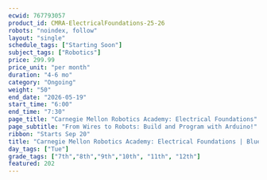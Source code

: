```yaml
---
ecwid: 767793057
product_id: CMRA-ElectricalFoundations-25-26
robots: "noindex, follow"
layout: "single"
schedule_tags: ["Starting Soon"]
subject_tags: ["Robotics"]
price: 299.99
price_unit: "per month"
duration: "4-6 mo"
category: "Ongoing"
weight: "50"
end_date: "2026-05-19"
start_time: "6:00"
end_time: "7:30"
page_title: "Carnegie Mellon Robotics Academy: Electrical Foundations"
page_subtitle: "From Wires to Robots: Build and Program with Arduino!"
ribbon: "Starts Sep 20"
title: "Carnegie Mellon Robotics Academy: Electrical Foundations | Blue Ridge Boost"
day_tags: ["Tue"]
grade_tags: ["7th","8th","9th","10th", "11th", "12th"]
featured: 202
---
```

